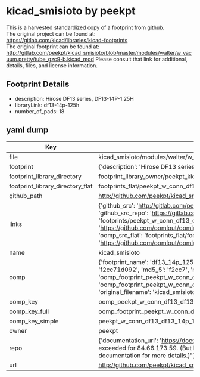 # kicad_smisioto by peekpt  
This is a harvested standardized copy of a footprint from github.  
The original project can be found at:  
https://gitlab.com/kicad/libraries/kicad-footprints  
The original footprint can be found at:
http://gitlab.com/peekpt/kicad_smisioto/blob/master/modules/walter/w_vacuum.pretty/tube_gzc9-b.kicad_mod
Please consult that link for additional, details, files, and license information.  
## Footprint Details
* description: Hirose DF13 series, DF13-14P-1.25H  
* libraryLink: df13-14p-125h  
* number_of_pads: 18  
## yaml dump  
| Key | Value |  
| --- | --- |  
| file | kicad_smisioto/modules/walter/w_conn_df13.pretty/df13-14p-125h.kicad_mod |  
| footprint | {'description': 'Hirose DF13 series, DF13-14P-1.25H', 'libraryLink': 'df13-14p-125h', 'number_of_pads': 18} |  
| footprint_library_directory | footprint_library_owner/peekpt_kicad_smisioto |  
| footprint_library_directory_flat | footprints_flat/peekpt_w_conn_df13_df13_14p_125h/working |  
| github_path | http://github.com/peekpt/kicad_smisioto/blob/master/modules/walter/w_conn_df13.pretty/df13-14p-125h.kicad_mod |  
| links | {'github_src': 'http://gitlab.com/peekpt/kicad_smisioto/blob/master/modules/walter/w_vacuum.pretty/tube_gzc9-b.kicad_mod', 'github_src_repo': 'https://gitlab.com/kicad/libraries/kicad-footprints', 'oomp_bot': 'footprints/peekpt_w_conn_df13_df13_14p_125h/working', 'oomp_bot_github': 'https://github.com/oomlout/oomlout_oomp_footprint_bot/tree/main/footprints/peekpt_w_conn_df13_df13_14p_125h/working', 'oomp_src_flat': 'footprints_flat/footprints_flat/peekpt_w_conn_df13_df13_14p_125h/working', 'oomp_src_flat_github': 'https://github.com/oomlout/oomlout_oomp_footprint_src/tree/main/footprints_flat/peekpt_w_conn_df13_df13_14p_125h/working'} |  
| name | kicad_smisioto |  
| oomp | {'footprint_name': 'df13_14p_125h', 'library_name': 'w_conn_df13', 'md5': 'f2cc71d0920478af382b9e1fc43d214f', 'md5_10': 'f2cc71d092', 'md5_5': 'f2cc7', 'md5_6': 'f2cc71', 'oomp_key': 'oomp_peekpt_w_conn_df13_df13_14p_125h', 'oomp_key_extra': 'oomp_footprint_peekpt_w_conn_df13_df13_14p_125h', 'oomp_key_full': 'oomp_footprint_peekpt_w_conn_df13_df13_14p_125h_f2cc71', 'oomp_key_simple': 'peekpt_w_conn_df13_df13_14p_125h', 'original_filename': 'kicad_smisioto/modules/walter/w_conn_df13.pretty/df13-14p-125h.kicad_mod', 'owner_name': 'peekpt'} |  
| oomp_key | oomp_peekpt_w_conn_df13_df13_14p_125h |  
| oomp_key_full | oomp_footprint_peekpt_w_conn_df13_df13_14p_125h |  
| oomp_key_simple | peekpt_w_conn_df13_df13_14p_125h |  
| owner | peekpt |  
| repo | {'documentation_url': 'https://docs.github.com/rest/overview/resources-in-the-rest-api#rate-limiting', 'message': "API rate limit exceeded for 84.66.173.59. (But here's the good news: Authenticated requests get a higher rate limit. Check out the documentation for more details.)"} |  
| url | http://github.com/peekpt/kicad_smisioto |  

